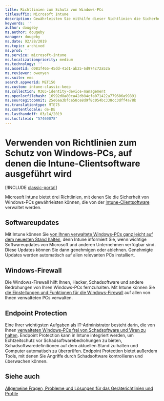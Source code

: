 ```yaml
---
title: Richtlinien zum Schutz von Windows-PCs
titlesuffix: Microsoft Intune
description: Gewährleisten Sie mithilfe dieser Richtlinien die Sicherheit von Windows-PCs, wenn diese mit der Intune-Clientsoftware verwaltet werden.
keywords: ''
author: dougeby
ms.author: dougeby
manager: dougeby
ms.date: 02/28/2019
ms.topic: archived
ms.prod: ''
ms.service: microsoft-intune
ms.localizationpriority: medium
ms.technology: ''
ms.assetid: d081f466-45dd-41d1-ab25-6d974c72a52a
ms.reviewer: owenyen
ms.suite: ems
search.appverid: MET150
ms.custom: intune-classic-keep
ms.collection: M365-identity-device-management
ms.openlocfilehash: 16992d8a80ca42db84cfa071422a779606a99891
ms.sourcegitcommit: 25e6aa3bfce58ce8d9f8c054bc338cc3dff4a78b
ms.translationtype: MTE75
ms.contentlocale: de-DE
ms.lasthandoff: 03/14/2019
ms.locfileid: "57460078"
---
```

# <a name="use-policies-to-help-protect-windows-pcs-that-run-the-intune-client-software"></a>Verwenden von Richtlinien zum Schutz von Windows-PCs, auf denen die Intune-Clientsoftware ausgeführt wird

[!INCLUDE [classic-portal](includes/classic-portal.md)]

Microsoft Intune bietet drei Richtlinien, mit denen Sie die Sicherheit von Windows-PCs gewährleisten können, die von der [Intune-Clientsoftware](manage-windows-pcs-with-microsoft-intune.md) verwaltet werden.


## <a name="software-updates"></a>Softwareupdates

Mit Intune können Sie [von Ihnen verwaltete Windows-PCs ganz leicht auf dem neuesten Stand halten](keep-windows-pcs-up-to-date-with-software-updates-in-microsoft-intune.md), denn Intune informiert Sie, wenn wichtige Softwareupdates von Microsoft und anderen Unternehmen verfügbar sind. Diese Updates können Sie dann genehmigen oder ablehnen. Genehmigte Updates werden automatisch auf allen relevanten PCs installiert.

## <a name="windows-firewall"></a>Windows-Firewall

Die Windows-Firewall hilft Ihnen, Hacker, Schadsoftware und andere Bedrohungen von Ihren Windows-PCs fernzuhalten. Mit Intune können Sie [die Einstellungen und Funktionen für die Windows-Firewall](help-protect-windows-pcs-using-windows-firewall-policies-in-microsoft-intune.md) auf allen von Ihnen verwalteten PCs verwalten.

## <a name="endpoint-protection"></a>Endpoint Protection

Eine Ihrer wichtigsten Aufgaben als IT-Administrator besteht darin, die von Ihnen [verwalteten Windows-PCs frei von Schadsoftware und Viren zu halten](help-secure-windows-pcs-with-endpoint-protection-for-microsoft-intune.md). Endpoint Protection kann in Intune integriert werden, um Echtzeitschutz vor Schadsoftwarebedrohungen zu bieten, Schadsoftwaredefinitionen auf dem aktuellen Stand zu halten und Computer automatisch zu überprüfen. Endpoint Protection bietet außerdem Tools, mit denen Sie Angriffe durch Schadsoftware kontrollieren und überwachen können.

## <a name="see-also"></a>Siehe auch

[Allgemeine Fragen, Probleme und Lösungen für das Geräterichtlinien und Profile](device-profile-troubleshoot.md)

